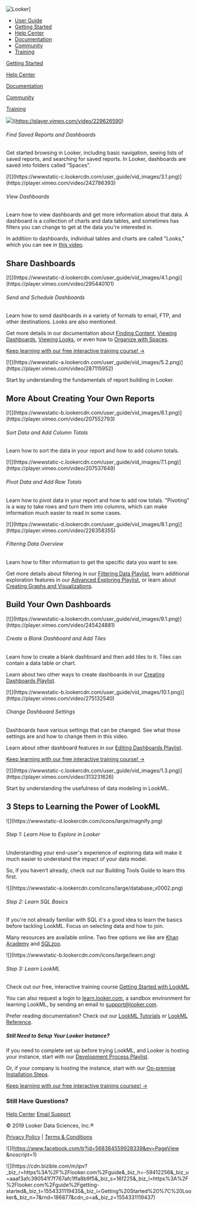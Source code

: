 

![Looker](https://wwwstatic-d.lookercdn.com/logos/looker_all_white.svg)]


*   [<span class="fa fa-home"></span> User Guide](/guide)
*   [Getting Started](/guide/getting-started)
*   [Help Center](https://help.looker.com)
*   [Documentation](https://docs.looker.com)
*   [Community](https://discourse.looker.com/)
*   [Training](https://training.looker.com/)


[Getting Started](/guide/getting-started)

[Help Center](https://help.looker.com/)

[Documentation](https://docs.looker.com/)

[Community](https://discourse.looker.com/)

[Training](https://training.looker.com/)

![](https://wwwstatic-b.lookercdn.com/user_guide/vid_images/2.1.png)](https://player.vimeo.com/video/229626590) </div>

<div class="right">

###### Find Saved Reports and Dashboards

Get started browsing in Looker, including basic navigation, seeing lists of saved reports, and searching for saved reports. In Looker, dashboards are saved into folders called “Spaces”.

</div>

</div>

<div class="wrap">

<div class="left">[![](https://wwwstatic-c.lookercdn.com/user_guide/vid_images/3.1.png)](https://player.vimeo.com/video/242786393) </div>

<div class="right">

###### View Dashboards

Learn how to view dashboards and get more information about that data. A dashboard is a collection of charts and data tables, and sometimes has filters you can change to get at the data you're interested in.

</div>

</div>

</div>

In addition to dashboards, individual tables and charts are called "Looks," which you can see in [this video](https://vimeo.com/222274266).

<div class="module-videos-section ug">

## Share Dashboards

<div class="wrap">

<div class="left">[![](https://wwwstatic-d.lookercdn.com/user_guide/vid_images/4.1.png)](https://player.vimeo.com/video/295440101) </div>

<div class="right">

###### Send and Schedule Dashboards

Learn how to send dashboards in a variety of formats to email, FTP, and other destinations. Looks are also mentioned.

</div>

</div>

</div>

Get more details in our documentation about [Finding Content](https://docs.looker.com/sharing-and-publishing/finding-content), [Viewing Dashboards](https://docs.looker.com/dashboards/viewing-user-dashboards), [Viewing Looks](https://docs.looker.com/sharing-and-publishing/viewing-looks), or even how to [Organize with Spaces](https://docs.looker.com/sharing-and-publishing/organizing-spaces).

[<span class="purple-t">Keep learning with our free interactive training course! →</span>](https://training.looker.com/looker-for-data-consumers)

</div>

</section>

<section class="section padding-top--15 padding-bottom--90" id="two">

<div class="container-900">

<div class="module-videos-section ug">

<div class="wrap">

<div class="left first">[![](https://wwwstatic-a.lookercdn.com/user_guide/vid_images/5.2.png)](https://player.vimeo.com/video/287115952) </div>

<div class="right first">

Start by understanding the fundamentals of report building in Looker.

</div>

</div>

## More About Creating Your Own Reports

<div class="wrap">

<div class="left">[![](https://wwwstatic-b.lookercdn.com/user_guide/vid_images/6.1.png)](https://player.vimeo.com/video/207552793) </div>

<div class="right">

###### Sort Data and Add Column Totals

Learn how to sort the data in your report and how to add column totals.

</div>

</div>

<div class="wrap">

<div class="left">[![](https://wwwstatic-c.lookercdn.com/user_guide/vid_images/7.1.png)](https://player.vimeo.com/video/207537649) </div>

<div class="right">

###### Pivot Data and Add Row Totals

Learn how to pivot data in your report and how to add row totals. "Pivoting" is a way to take rows and turn them into columns, which can make information much easier to read in some cases.

</div>

</div>

<div class="wrap">

<div class="left">[![](https://wwwstatic-d.lookercdn.com/user_guide/vid_images/8.1.png)](https://player.vimeo.com/video/226358355) </div>

<div class="right">

###### Filtering Data Overview

Learn how to filter information to get the specific data you want to see.

</div>

</div>

</div>

Get more details about filtering in our [Filtering Data Playlist](https://vimeo.com/album/4978432), learn additional exploration features in our [Advanced Exploring Playlist](https://vimeo.com/album/5081890), or learn about [Creating Graphs and Visualizations](https://docs.looker.com/exploring-data/visualizing-query-results).

<div class="module-videos-section ug">

## Build Your Own Dashboards

<div class="wrap">

<div class="left">[![](https://wwwstatic-a.lookercdn.com/user_guide/vid_images/9.1.png)](https://player.vimeo.com/video/245424881) </div>

<div class="right">

###### Create a Blank Dashboard and Add Tiles

Learn how to create a blank dashboard and then add tiles to it. Tiles can contain a data table or chart.

</div>

</div>

</div>

Learn about two other ways to create dashboards in our [Creating Dashboards Playlist](https://vimeo.com/album/4978425).

<div class="module-videos-section ug">

<div class="wrap">

<div class="left">[![](https://wwwstatic-b.lookercdn.com/user_guide/vid_images/10.1.png)](https://player.vimeo.com/video/275132540) </div>

<div class="right">

###### Change Dashboard Settings

Dashboards have various settings that can be changed. See what those settings are and how to change them in this video.

</div>

</div>

</div>

Learn about other dashboard features in our [Editing Dashboards Playlist](https://vimeo.com/album/5312054).

[<span class="purple-t">Keep learning with our free interactive training course! →</span>](https://training.looker.com/looker-for-data-explorers)

</div>

</section>

<section class="section padding-top--15 padding-bottom--90" id="three">

<div class="container-900">

<div class="module-videos-section ug">

<div class="wrap">

<div class="left first">[![](https://wwwstatic-c.lookercdn.com/user_guide/vid_images/1.3.png)](https://player.vimeo.com/video/313231626) </div>

<div class="right first">

Start by understanding the usefulness of data modeling in LookML.

</div>

</div>

## 3 Steps to Learning the Power of LookML

<div class="module-two-sec-small-image">

<div class="left">![](https://wwwstatic-d.lookercdn.com/icons/large/magnify.png)</div>

<div class="right">

###### Step 1: Learn How to Explore in Looker

Understanding your end-user's experience of exploring data will make it much easier to understand the impact of your data model.

So, if you haven’t already, check out our Building Tools Guide to learn this <a class="tab-link">first</a>.

</div>

</div>

<div class="module-two-sec-small-image">

<div class="left">![](https://wwwstatic-a.lookercdn.com/icons/large/database_v0002.png)</div>

<div class="right">

###### Step 2: Learn SQL Basics

If you're not already familiar with SQL it's a good idea to learn the basics before tackling LookML. Focus on selecting data and how to join.

Many resources are available online. Two free options we like are [Khan Academy](https://www.khanacademy.org/computing/computer-programming/sql) and [SQLzoo](http://sqlzoo.net/wiki/Main_Page).

</div>

</div>

<div class="module-two-sec-small-image">

<div class="left">![](https://wwwstatic-b.lookercdn.com/icons/large/learn.png)</div>

<div class="right">

###### Step 3: Learn LookML

Check out our free, interactive training course [Getting Started with LookML](https://training.looker.com/looker-development-foundations).

You can also request a login to [learn.looker.com](https://learn.looker.com/), a sandbox environment for learning LookML, by sending an email to [support@looker.com](mailto:support@looker.com).

</div>

</div>

Prefer reading documentation? Check out our [LookML Tutorials](https://docs.looker.com/data-modeling/learning-lookml/what-is-lookml) or [LookML Reference](https://docs.looker.com/reference/lookml-quick-reference).

##### Still Need to Setup Your Looker Instance?

If you need to complete set up before trying LookML, and Looker is hosting your instance, start with our [Development Process Playlist](https://vimeo.com/album/4978440).

Or, if your company is hosting the instance, start with our [On-premise Installation Steps](https://docs.looker.com/setup-and-management/on-prem-install).

[<span class="purple-t">Keep learning with our free interactive training courses! →</span>](https://training.looker.com/)

</div>

</div>

</section>

</div>

<script>$(".stick").stick_in_parent({ offset_top: 120, }); $(document).ready(function() { if (sessionStorage.gs_tab) { $('.section').hide(); $('#' + sessionStorage.gs_tab).show(); $('.tab').removeClass('active'); $('.' + sessionStorage.gs_tab).addClass('active'); } $('.tab').click(function(e){ $('html, body').animate({ scrollTop: $(".sticky-wrap").offset().top - 100 }, 100); id = $(this).attr('data-name'); $('.tab').removeClass('active'); $(this).addClass('active'); $('.section').hide(); $("#"+id).fadeToggle(300); var gs_ss = $(this).attr('data-name') sessionStorage.gs_tab = gs_ss e.preventDefault(); }); }); // script for swiftype faceted search $('#ug-search-form').on('submit', function(e) { e.preventDefault(); var search = $('#ug-searchbox').val(); location.href = '/guide/search#stq=' + search + '&stp=1'; });</script> <script>$(".tab-link").click(function(){ $(".two").trigger("click"); });</script></div>

<footer class="user-guide-footer" data-swiftype-index="false">

<div class="center-align padding-top--60 padding-bottom--20">

<div class="container">

### Still Have Questions?

[Help Center](https://help.looker.com) [Email Support](mailto:support@looker.com)

© <script>document.write(new Date().getFullYear())</script>2019 Looker Data Sciences, Inc.®

[Privacy Policy](/privacy) | [Terms & Conditions](/terms)

</div>

</div>

</footer>

<script>$(document).ready(function(){ $('#nav-icon3').click(function(e){ $(this).toggleClass('open'); $('.mobile-nav').slideToggle(300); e.preventDefault(); }); $(window).bind('resize orientationchange', function() { ww = document.body.clientWidth; adjustMenu(); }); var adjustMenu = function() { if (ww > 960) { $('#nav-icon3').removeClass('open'); $('.mobile-nav').hide(); } }; });</script> <script>$(document).ready(function() { /* show/hide function */ $('.toggle-button').click(function(e){ id = $(this).attr('data-name'); if ($(this).find('span').hasClass('fa-chevron-down')){ $(this).find('span').removeClass('fa-chevron-down'); $(this).find('span').addClass('fa-chevron-up'); }else{ $(this).find('span').removeClass('fa-chevron-up'); $(this).find('span').addClass('fa-chevron-down'); } $("#"+id).slideToggle('200'); e.preventDefault(); }); // button toggle function $('.button-toggle').click(function() { $('.button-toggle-div').slideToggle(); $('.button-toggle-text').toggle(); $('.button-toggle-text2').toggle(); }); // text toggle function $('.text-toggle').click(function() { $('.text-toggle-div').toggleClass('visible'); $('.text-toggle-text').toggle(); $('.text-toggle-text2').toggle(); }); $('.text-toggle-2').click(function() { $('.text-toggle-div-2').toggleClass('visible'); $('.text-toggle-text-2').toggle(); $('.text-toggle-text2-2').toggle(); }); $('.text-toggle-3').click(function() { $('.text-toggle-div-3').toggleClass('visible'); $('.text-toggle-text-3').toggle(); $('.text-toggle-text2-3').toggle(); }); });</script> <script>(function(w,d,s,l,i){w[l]=w[l]||[];w[l].push({'gtm.start': new Date().getTime(),event:'gtm.js'});var f=d.getElementsByTagName(s)[0], j=d.createElement(s),dl=l!='dataLayer'?'&l='+l:'';j.async=true;j.src= '//www.googletagmanager.com/gtm.js?id='+i+dl;f.parentNode.insertBefore(j,f); })(window,document,'script','dataLayer','GTM-NWWX6K');</script>

<noscript><iframe src="//www.googletagmanager.com/ns.html?id=GTM-NWWX6K" height="0" width="0" style="display:none;visibility:hidden"></iframe></noscript>

<script>var url = window.location.href; var re = new RegExp("\#stq=(.+)"); var m = url.match(re); if (m != null) { var track = "/search?stq=" + m[1]; ga('send', 'pageview', track); } else { ga('send', 'pageview'); }</script> <style>#cookie-modal { display: none; position: fixed; z-index: 999; bottom: 0; width: 100%; padding: 30px 0; background-color: #000000; color: #f6f6f6; text-align: center; } #cookie-modal p { width: calc(100% - 150px); float: left; text-align: left; } .close-cookie-modal { float: right; margin-left: 30px; min-width:100px; } @media all and (max-width:600px){ #cookie-modal { padding: 20px 0; } #cookie-modal p { width: 100%; float: none; } .close-cookie-modal { float: none; margin: 15px 0 0; } }</style>

<div id="cookie-modal">

<div class="container-1000">

This site uses cookies. By continuing to browse the site, you are agreeing to our use of cookies. You can choose your cookie settings at any time. Find out more [here](/privacy).

<a class="btn purple close-cookie-modal">Accept</a></div>

</div>

<script>$(document).ready(function() { var modal = $('#cookie-modal'); var close = $('.close-cookie-modal'); $(function() { // Show the banner if the user hasn't already accepted it if (localStorage.getItem('lookerAccept') != 'yes') { modal.show(); } // Hide the banner and add the cookie if user clicks "Accept" $('.close-cookie-modal').click(function() { localStorage.setItem('lookerAccept', 'yes'); modal.fadeOut(300); }); }); });</script>

<div style="display: none; visibility: hidden;"><script type="text/javascript">(function(a,e,f,g,b,c,d){a[b]||(a.GlobalSnowplowNamespace=a.GlobalSnowplowNamespace||[],a.GlobalSnowplowNamespace.push(b),a[b]=function(){(a[b].q=a[b].q||[]).push(arguments)},a[b].q=a[b].q||[],c=e.createElement(f),d=e.getElementsByTagName(f)[0],c.async=1,c.src=g,d.parentNode.insertBefore(c,d))})(window,document,"script","//d1my4d9m8c80xb.cloudfront.net/tOtR1rbWhE0NtYcTZkMi42LjA.js","snowplow");window.snowplow("newTracker","co","d8qxkveiwis1x.cloudfront.net",{appId:"looker-web",platform:"web",contexts:{webPage:!0}}); window.snowplow("enableActivityTracking",30,30);window.snowplow("enableLinkClickTracking");window.snowplow("trackPageView");</script></div>

<script type="text/javascript" id="">(function(){function b(){!1===c&&(c=!0,Munchkin.init("131-VDZ-197"))}var c=!1,a=document.createElement("script");a.type="text/javascript";a.async=!0;a.src="//munchkin.marketo.net/munchkin.js";a.onreadystatechange=function(){"complete"!=this.readyState&&"loaded"!=this.readyState||b()};a.onload=b;document.getElementsByTagName("head")[0].appendChild(a)})();</script><script type="text/javascript" id="">startsWith=function(a,b){return 0===a.indexOf(b)};endsWith=function(a,b){return-1!==a.indexOf(b,a.length-b.length)}; jQuery.saCookie=function(a){a=jQuery.extend({name:"",value:"",expiry:"",path:"",domain:""},a);if(""==a.name)return"error, no name specified";if(""==a.value)return 0<document.cookie.length&&(c_start=document.cookie.indexOf(a.name+"\x3d"),-1!=c_start)?(c_start=c_start+a.name.length+1,c_end=document.cookie.indexOf(";",c_start),-1==c_end&&(c_end=document.cookie.length),unescape(document.cookie.substring(c_start,c_end))):"";var b=new Date;b.setTime(b.getTime()+parseInt(a.expiry));document.cookie=a.name+ "\x3d"+escape(a.value)+(""==a.expiry?"":";expires\x3d"+b.toUTCString())+";path\x3d"+(""==a.path?"/":a.path)+(""==a.domain?"":";domain\x3d"+a.domain);return a.value};saQuery=function(a){return(a=RegExp("[?\x26]"+a+"\x3d([^\x26]*)").exec(window.location.search))&&decodeURIComponent(a[1].replace(/\+/g," "))}; function getCookie(a){a+="\x3d";for(var b=document.cookie.split(";"),d=0;d<b.length;d++){for(var c=b[d];" "==c.charAt(0);)c=c.substring(1);if(0==c.indexOf(a))return c.substring(a.length,c.length)}return""}ga(function(){var a=ga.getAll(),b=a[0].get("clientId"),d=a[0].get("trackingId"),c=getCookie("_gac_"+d).split(".")[2];MktoForms2.whenReady(function(a){a.addHiddenFields({GACLIENTID__c:b,GATRACKID__c:d,GCLID__c:c})})}); var two_year=63072E6,domain=".looker.com",referrer=document.referrer,refQuery=0<=referrer.indexOf("?")?referrer.substring(referrer.indexOf("?")):"?",refParams,match,pl=/\+/g,search=/([^&=]+)=?([^&]*)/g,decode=function(a){return decodeURIComponent(a.replace(pl," "))},query=refQuery.substring(1);for(refParams={};match=search.exec(query);)refParams[decode(match[1])]=decode(match[2]); var acq_cmpid,rmktg_cmpid,last_acq_cmpid,last_utm_ad_group,last_utm_source,last_utm_medium,last_utm_keyword,last_utm_content,orig_utm_ad_group,orig_utm_source,orig_utm_medium,orig_utm_keyword,orig_utm_content; 0<jQuery.saCookie({name:"acq_cmpid"}).length?(acq_cmpid=jQuery.saCookie({name:"acq_cmpid"}),jQuery.saCookie({name:"acq_cmpid",value:acq_cmpid,expiry:two_year,domain:domain})):refParams.hasOwnProperty("utm_campaign")&&(acq_cmpid=refParams.utm_campaign,jQuery.saCookie({name:"acq_cmpid",value:acq_cmpid,expiry:two_year,domain:domain})); 0<jQuery.saCookie({name:"rmktg_cmpid"}).length?(rmktg_cmpid=jQuery.saCookie({name:"rmktg_cmpid"}),jQuery.saCookie({name:"rmktg_cmpid",value:rmktg_cmpid,expiry:two_year,domain:domain})):refParams.hasOwnProperty("r_campaign")?(rmktg_cmpid=refParams.r_campaign,jQuery.saCookie({name:"rmktg_cmpid",value:rmktg_cmpid,expiry:two_year,domain:domain})):(rmktg_cmpid=saQuery("r_campaign"))&&jQuery.saCookie({name:"rmktg_cmpid",value:rmktg_cmpid,expiry:two_year,domain:domain}); 0<jQuery.saCookie({name:"orig_utm_ad_group"}).length&&(orig_utm_ad_group=jQuery.saCookie({name:"orig_utm_ad_group"}),jQuery.saCookie({name:"orig_utm_ad_group",value:orig_utm_ad_group,expiry:two_year,domain:domain})); refParams.hasOwnProperty("utm_ad_group")&&(last_utm_ad_group=refParams.utm_ad_group,jQuery.saCookie({name:"last_utm_ad_group",value:last_utm_ad_group,domain:domain}),0===jQuery.saCookie({name:"orig_utm_ad_group"}).length&&(orig_utm_ad_group=refParams.utm_ad_group,jQuery.saCookie({name:"orig_utm_ad_group",value:orig_utm_ad_group,expiry:two_year,domain:domain}))); if(utm_ad_group=saQuery("utm_ad_group"))0===jQuery.saCookie({name:"orig_utm_ad_group"}).length&&(orig_utm_ad_group=utm_ad_group,jQuery.saCookie({name:"orig_utm_ad_group",value:orig_utm_ad_group,expiry:two_year,domain:domain})),last_utm_ad_group=utm_ad_group,jQuery.saCookie({name:"last_utm_ad_group",value:last_utm_ad_group,domain:domain}); 0<jQuery.saCookie({name:"orig_utm_source"}).length&&(orig_utm_source=jQuery.saCookie({name:"orig_utm_source"}),jQuery.saCookie({name:"orig_utm_source",value:orig_utm_source,expiry:two_year,domain:domain})); refParams.hasOwnProperty("utm_source")&&(last_utm_source=refParams.utm_source,jQuery.saCookie({name:"last_utm_source",value:last_utm_source,domain:domain}),0===jQuery.saCookie({name:"orig_utm_source"}).length&&(orig_utm_source=refParams.utm_source,jQuery.saCookie({name:"orig_utm_source",value:orig_utm_source,expiry:two_year,domain:domain}))); if(utm_source=saQuery("utm_source"))0===jQuery.saCookie({name:"orig_utm_source"}).length&&(orig_utm_source=utm_source,jQuery.saCookie({name:"orig_utm_source",value:orig_utm_source,expiry:two_year,domain:domain})),last_utm_source=utm_source,jQuery.saCookie({name:"last_utm_source",value:last_utm_source,domain:domain}); 0<jQuery.saCookie({name:"orig_utm_medium"}).length&&(orig_utm_medium=jQuery.saCookie({name:"orig_utm_medium"}),jQuery.saCookie({name:"orig_utm_medium",value:orig_utm_medium,expiry:two_year,domain:domain})); refParams.hasOwnProperty("utm_medium")&&(last_utm_medium=refParams.utm_medium,jQuery.saCookie({name:"last_utm_medium",value:last_utm_medium,domain:domain}),0===jQuery.saCookie({name:"orig_utm_medium"}).length&&(orig_utm_medium=refParams.utm_medium,jQuery.saCookie({name:"orig_utm_medium",value:orig_utm_medium,expiry:two_year,domain:domain}))); if(utm_medium=saQuery("utm_medium"))0===jQuery.saCookie({name:"orig_utm_medium"}).length&&(orig_utm_medium=utm_medium,jQuery.saCookie({name:"orig_utm_medium",value:orig_utm_medium,expiry:two_year,domain:domain})),last_utm_medium=utm_medium,jQuery.saCookie({name:"last_utm_medium",value:last_utm_medium,domain:domain}); 0<jQuery.saCookie({name:"orig_utm_keyword"}).length&&(orig_utm_keyword=jQuery.saCookie({name:"orig_utm_keyword"}),jQuery.saCookie({name:"orig_utm_keyword",value:orig_utm_keyword,expiry:two_year,domain:domain})); refParams.hasOwnProperty("utm_keyword")&&(last_utm_keyword=refParams.utm_keyword,jQuery.saCookie({name:"last_utm_keyword",value:last_utm_keyword,domain:domain}),0===jQuery.saCookie({name:"orig_utm_keyword"}).length&&(orig_utm_keyword=refParams.utm_keyword,jQuery.saCookie({name:"orig_utm_keyword",value:orig_utm_keyword,expiry:two_year,domain:domain}))); if(utm_keyword=saQuery("utm_keyword"))0===jQuery.saCookie({name:"orig_utm_keyword"}).length&&(orig_utm_keyword=utm_keyword,jQuery.saCookie({name:"orig_utm_keyword",value:orig_utm_keyword,expiry:two_year,domain:domain})),last_utm_keyword=utm_keyword,jQuery.saCookie({name:"last_utm_keyword",value:last_utm_keyword}); 0<jQuery.saCookie({name:"orig_utm_content"}).length&&(orig_utm_content=jQuery.saCookie({name:"orig_utm_content"}),jQuery.saCookie({name:"orig_utm_content",value:orig_utm_content,expiry:two_year,domain:domain})); refParams.hasOwnProperty("utm_content")&&(last_utm_content=refParams.utm_content,jQuery.saCookie({name:"last_utm_content",value:last_utm_content,domain:domain}),0===jQuery.saCookie({name:"orig_utm_content"}).length&&(orig_utm_content=refParams.utm_content,jQuery.saCookie({name:"orig_utm_content",value:orig_utm_content,expiry:two_year,domain:domain}))); if(utm_content=saQuery("utm_content"))0===jQuery.saCookie({name:"orig_utm_content"}).length&&(orig_utm_content=utm_content,jQuery.saCookie({name:"orig_utm_content",value:orig_utm_content,expiry:two_year,domain:domain})),last_utm_content=utm_content,jQuery.saCookie({name:"last_utm_content",value:last_utm_content,domain:domain}); 0<jQuery.saCookie({name:"orig_utm_ppccampaign"}).length&&(orig_utm_ppccampaign=jQuery.saCookie({name:"orig_utm_ppccampaign"}),jQuery.saCookie({name:"orig_utm_ppccampaign",value:orig_utm_ppccampaign,expiry:two_year,domain:domain})); refParams.hasOwnProperty("utm_ppccampaign")&&(last_utm_ppccampaign=refParams.utm_ppccampaign,jQuery.saCookie({name:"last_utm_ppccampaign",value:last_utm_ppccampaign,domain:domain}),0===jQuery.saCookie({name:"orig_utm_ppccampaign"}).length&&(orig_utm_ppccampaign=refParams.utm_ppccampaign,jQuery.saCookie({name:"orig_utm_ppccampaign",value:orig_utm_ppccampaign,expiry:two_year,domain:domain}))); if(utm_ppccampaign=saQuery("utm_ppccampaign"))0===jQuery.saCookie({name:"orig_utm_ppccampaign"}).length&&(orig_utm_ppccampaign=utm_ppccampaign,jQuery.saCookie({name:"orig_utm_ppccampaign",value:orig_utm_ppccampaign,expiry:two_year,domain:domain})),last_utm_ppccampaign=utm_ppccampaign,jQuery.saCookie({name:"last_utm_ppccampaign",value:last_utm_ppccampaign,domain:domain});(last_acq_cmpid=saQuery("utm_campaign"))&&jQuery.saCookie({name:"last_acq_cmpid",value:last_acq_cmpid,domain:domain}); var search_sources=[["images.google","q","701E00000006OAa"],["google","q","701E00000006OAa"],["yahoo","q","701E00000006OAf"],["bing","q","701E00000006OAk"],["baidu","q","701E0000000opuH"]],social_sources=[["datatau.com","701E00000006Yv0"],["facebook.com","701E00000006OAz"],["findthebest.com","701E00000006ZUG"],["getapp.com","701E00000006ay5"],["linkedin.com","701E00000006OAp"],["quora.com","701E00000006Rcn"],["reddit.com","701E0000000oknO"],["slideshare.net","701E00000006ZTh"],["softwareadvice.com", "701E00000006aMR"],["technologyadvice.com","701E00000006bZh"],["trustradius.com","701E00000006Zqc"],["twitter.com","701E00000006OAu"],["youtube.com","701E0000000efIr"]],partner_sources=[["amplitude.com","701E0000000egS4"],["atscale.com","701E0000000egT7"],["attunity.com","701E0000000egBS"],["aws-partner-directory.com","701E00000006Rcs"],["aws.amazon.com","701E00000006Rcs"],["aws.amazon.com/rds/partners","701E00000006Rcx"],["aws.amazon.com/redshift/partners","701E00000006Rcs"],["cloud.google.com", "701E0000001EBrN"],["cloud.google.com/bigquery/public-data/hacker-news","701E0000001EBrN"],["cloud.google.com/bigquery/public-data/usa-disease","701E0000001EBrN"],["cloud.google.com/bigquery/public-data/usa-names","701E0000001EBrN"],["cloudera.com","701E0000000egBc"],["datavirtuality.com","701E0000000egBh"],["denodo.com","70144000000yMRb"],["etleap.com","70144000000yMRW"],["fivetran.com","701E0000000egSJ"],["flydata.com","701E0000000egTR"],["getlytics.com","701E0000000egSO"],["github.com/snowplow", "701E00000006UBJ"],["github.com","70144000000yNz5"],["gopivotal.com/about-pivotal/partners","701E00000006Rcn"],["heapanalytics.com","701E0000000egS9"],["heroku.com","701E0000000egSE"],["ibm.com","701E00000006jSO"],["informatica.com","701E0000000egSx"],["keboola.com","701E0000000egST"],["kustomer.com","70144000000ycI1"],["marketplace.ibmcloud.com","701E00000006jSO"],["matillion.com","701E0000000egRp"],["memsql.com","701E0000000egRu"],["mparticle.com","701E0000000egSY"],["panoply.io","701E0000000egT2"], ["parsely.com","701E0000000egRz"],["qubit.com","701E0000000egTW"],["qubole.com","701E0000000egSd"],["rjmetrics.com","701E0000000egBm"],["segment.com","701E0000000egBr"],["slack.com","701E0000000egRf"],["snaplogic.com","70144000000yMRR"],["snowflake.net","701E0000000egBX"],["snowplowanalytics.com","701E00000006UBJ"],["stitchdata.com","70144000000yMRC"],["talend.com","70144000000yMRH"],["telligent-data.com","701E0000000egTb"],["treasuredata.com","701E0000000egSi"],["trifacta.com","701E0000000egSn"], ["vertica.com/partners/business-intelligence","701E00000006Rd7"],["xplenty.com","701E0000000egSs"],["maestroqa.com","70144000000yTTK"],["permutive.com","70144000000yTTP"],["improvado.io","70144000000yTTU"],["tenjin.io","70144000000yTTZ"],["databricks.com","70144000000yTTe"],["dropbox.com","70144000000yTTj"]],investor_sources=[["firstround.com","701E0000000okni"],["kpcb.com","701E0000000okni"],["meritechcapital.com","701E0000000okni"],["redpoint.com","701E0000000okni"],["sapphireventures.com","701E0000000okni"], ["tomtunguz.com","701E0000000okni"],["twitter.com/pivotnorth","701E0000000okni"]],pr_sources=[["adtmag.com","701E0000001E2Fw"],["appdevelopermagazine.com","701E0000001E2Fw"],["arstechnica.com","701E0000001E2Fw"],["ap.org","701E0000001E2Fw"],["baselinemag.com","701E0000001E2Fw"],["betanews.com","701E0000001E2Fw"],["bloomberg.com","701E0000001E2Fw"],["businesscloudnews.com","701E0000001E2Fw"],["businessinsider.com","701E0000001E2Fw"],["solutions-review.com","701E0000001E2Fw"],["buzzfeed.com","701E0000001E2Fw"], ["cio.com","701E0000000olQa"],["cioreview.com","701E0000001E2Fw"],["cloudtimes.org","701E0000001E2Fw"],["cloudpro.co.uk","701E0000001E2Fw"],["cloudwedge.com","701E0000001E2Fw"],["cmswire.com","701E0000001E2GB"],["cnbc.com","701E0000001E2Fw"],["cnet.com","701E0000001E2Fw"],["money.cnn.com","701E0000001E2Fw"],["cbronline.net","701E0000001E2Fw"],["wwpi.com","701E0000001E2Fw"],["computerweekly.com","701E0000001E2GQ"],["computerworld.com","701E0000000oks9"],["contactcenteranalyticsreview.com","701E0000001E2Fw"], ["crm.com","701E0000000olPc"],["crn.com","701E0000001E2Hi"],["cruxialcio.com","701E0000001E2Fw"],["datacenterknowledge.com","701E0000001E2Fw"],["datasciencecentral.com","701E0000001E2Fw"],["dataconomy.com","701E0000001E2Fw"],["datanami.com","701E0000000olQf"],["Dataversity.net","701E0000001E2Fw"],["destinationcrm.com","701E0000001E2Fw"],["diginomica.com","701E0000001E2Fw"],["engadget.com","701E0000001E2Fw"],["theinnovationenterprise.com","701E0000001E2GL"],["enterprisetech.com","701E0000001E2Fw"], ["appstechnews.com","701E0000001E2Fw"],["eweek.com","701E0000000oksJ"],["fastcompany.com","701E0000001E2Fw"],["fiercebigdata.com","701E0000001E2Fw"],["fiercemarkets.com","701E0000001E2Fw"],["ft.com","701E0000001E2Fw"],["forbes.com","701E0000000okpj"],["fortune.com","701E0000000oksx"],["gcn.com","701E0000001E2Fw"],["geekwire.com","701E0000001E2Fw"],["idg.com","701E0000001E2Gf"],["idgconnect.com","701E0000001E2Fw"],["inc.com","701E0000000op8Q"],["informationweek.com","701E0000000olPr"],["infoworld.com", "701E0000001E2Fw"],["insidebigdata.com","701E0000001E2Fw"],["investors.com","701E0000001E2Fw"],["itbusinessedge.com","701E0000001E2Fw"],["it-online.co.za","701E0000001E2Fw"],["itwire.com","701E0000001E2Fw"],["kmworld.com","701E0000001E2Fw"],["lightreading.com","701E0000001E2Fw"],["networkworld.com","701E0000000olPc"],["nytimes.com","701E0000001E2Gp"],["1m1m.sramanamitra.com","701E0000001E2Fw"],["pcmag.com","701E0000000oq5y"],["pcworld.com","701E0000000oksE"],["pionline.com","701E0000001E2Fw"],["predictiveanalyticsworld.com", "701E0000001E2Fw"],["programmableweb.com","701E0000001E2Fw"],["qz.com","701E0000001E2Fw"],["recode.net","701E0000001E2Fw"],["redmondmag.com","701E0000001E2Fw"],["reuters.com","701E0000001E2GV"],["sfgate.com","701E0000001E2Fw"],["mercurynews.com","701E0000001E2Fw"],["santacruztechbeat.com","701E0000001E2GG"],["santacruzsentinel.com","701E0000000oksO"],["sdtimes.com","701E0000001E2Fw"],["siliconangle.com","701E0000000oks4"],["bizjournals.com","701E0000001E2Fw"],["talkincloud.com","701E0000001E2Fw"], ["techinsider.io","701E0000001E2Fw"],["techcrunch.com","701E0000000okpZ"],["techrepublic.com","701E0000001E2Fw"],["techtarget.com","701E0000000oksT"],["techworld.com","701E0000001E2Fw"],["theinformation.com","701E0000001E2Fw"],["thenewstack.io","701E0000001E2Fw"],["thenextweb.com","701E0000001E2Fw"],["usatoday.com","701E0000001E2Fw"],["vator.tv","701E0000001E2Fw"],["venturebeat.com","701E0000000okp5"],["wallstreetjournal.com","701E0000000oksd"],["webpronews.com","701E0000001E2Fw"],["wired.com","701E0000001E2Fw"], ["xconomy.com","701E0000001E2Fw"],["zdnet.net","701E0000001E2Fw"]],referrer_host=document.referrer.split("/")[2];referrer_host||(0===jQuery.saCookie({name:"acq_cmpid"}).length&&(acq_cmpid="701E00000006OB9",jQuery.saCookie({name:"acq_cmpid",value:acq_cmpid,domain:domain})),0===jQuery.saCookie({name:"last_acq_cmpid"}).length&&(last_acq_cmpid="701E00000006OB9",jQuery.saCookie({name:"last_acq_cmpid",value:last_acq_cmpid,expiry:two_year,domain:domain}))); if(!jQuery.saCookie({name:"acq_cmpid"})||!jQuery.saCookie({name:"last_acq_cmpid"}))for(var s in search_sources)0<=referrer_host.indexOf(search_sources[s][0])&&(query=(match=RegExp("[?\x26]"+search_sources[s][1]+"\x3d([^\x26]*)").exec(document.referrer))&&decodeURIComponent(match[1].replace(/\+/g," ")),null!=query&&(0===jQuery.saCookie({name:"acq_cmpid"}).length&&(acq_cmpid=search_sources[s][2],jQuery.saCookie({name:"acq_cmpid",value:acq_cmpid,expiry:two_year,domain:domain})),0===jQuery.saCookie({name:"last_acq_cmpid"}).length&& (last_acq_cmpid=search_sources[s][2],jQuery.saCookie({name:"last_acq_cmpid",value:last_acq_cmpid,domain:domain})))); jQuery.saCookie({name:"acq_cmpid"})&&jQuery.saCookie({name:"last_acq_cmpid"})||!startsWith(referrer_host,"www.google.")||(0===jQuery.saCookie({name:"acq_cmpid"}).length&&(acq_cmpid=search_sources[1][2],jQuery.saCookie({name:"acq_cmpid",value:acq_cmpid,expiry:two_year,domain:domain})),0===jQuery.saCookie({name:"last_acq_cmpid"}).length&&(last_acq_cmpid=search_sources[1][2],jQuery.saCookie({name:"last_acq_cmpid",value:last_acq_cmpid,domain:domain}))); jQuery.saCookie({name:"acq_cmpid"})&&jQuery.saCookie({name:"last_acq_cmpid"})||!startsWith(referrer_host,"www.bing.")||(0===jQuery.saCookie({name:"acq_cmpid"}).length&&(acq_cmpid=search_sources[1][2],jQuery.saCookie({name:"acq_cmpid",value:acq_cmpid,expiry:two_year,domain:domain})),0===jQuery.saCookie({name:"last_acq_cmpid"}).length&&(last_acq_cmpid=search_sources[1][2],jQuery.saCookie({name:"last_acq_cmpid",value:last_acq_cmpid,domain:domain}))); jQuery.saCookie({name:"acq_cmpid"})&&jQuery.saCookie({name:"last_acq_cmpid"})||!startsWith(referrer_host,"www.yahoo.")||(0===jQuery.saCookie({name:"acq_cmpid"}).length&&(acq_cmpid=search_sources[1][2],jQuery.saCookie({name:"acq_cmpid",value:acq_cmpid,expiry:two_year,domain:domain})),0===jQuery.saCookie({name:"last_acq_cmpid"}).length&&(last_acq_cmpid=search_sources[1][2],jQuery.saCookie({name:"last_acq_cmpid",value:last_acq_cmpid,domain:domain}))); if(!jQuery.saCookie({name:"acq_cmpid"})||!jQuery.saCookie({name:"last_acq_cmpid"}))for(s in social_sources)endsWith(referrer_host,social_sources[s][0])&&(0===jQuery.saCookie({name:"acq_cmpid"}).length&&(acq_cmpid=social_sources[s][1],jQuery.saCookie({name:"acq_cmpid",value:acq_cmpid,expiry:two_year,domain:domain})),0===jQuery.saCookie({name:"last_acq_cmpid"}).length&&(last_acq_cmpid=social_sources[s][1],jQuery.saCookie({name:"last_acq_cmpid",value:last_acq_cmpid,domain:domain}))); if(!jQuery.saCookie({name:"acq_cmpid"})||!jQuery.saCookie({name:"last_acq_cmpid"}))for(s in partner_sources)endsWith(referrer_host,partner_sources[s][0])&&(0===jQuery.saCookie({name:"acq_cmpid"}).length&&(acq_cmpid=partner_sources[s][1],jQuery.saCookie({name:"acq_cmpid",value:acq_cmpid,expiry:two_year,domain:domain})),0===jQuery.saCookie({name:"last_acq_cmpid"}).length&&(last_acq_cmpid=partner_sources[s][1],jQuery.saCookie({name:"last_acq_cmpid",value:last_acq_cmpid,domain:domain}))); if(!jQuery.saCookie({name:"acq_cmpid"})||!jQuery.saCookie({name:"last_acq_cmpid"}))for(s in investor_sources)endsWith(referrer_host,investor_sources[s][0])&&(0===jQuery.saCookie({name:"acq_cmpid"}).length&&(acq_cmpid=investor_sources[s][1],jQuery.saCookie({name:"acq_cmpid",value:acq_cmpid,expiry:two_year,domain:domain})),0===jQuery.saCookie({name:"last_acq_cmpid"}).length&&(last_acq_cmpid=investor_sources[s][1],jQuery.saCookie({name:"last_acq_cmpid",value:last_acq_cmpid,domain:domain}))); if(!jQuery.saCookie({name:"acq_cmpid"})||!jQuery.saCookie({name:"last_acq_cmpid"}))for(s in pr_sources)endsWith(referrer_host,pr_sources[s][0])&&(0===jQuery.saCookie({name:"acq_cmpid"}).length&&(acq_cmpid=pr_sources[s][1],jQuery.saCookie({name:"acq_cmpid",value:acq_cmpid,expiry:two_year,domain:domain})),0===jQuery.saCookie({name:"last_acq_cmpid"}).length&&(last_acq_cmpid=pr_sources[s][1],jQuery.saCookie({name:"last_acq_cmpid",value:last_acq_cmpid,domain:domain}))); jQuery.saCookie({name:"acq_cmpid"})||(acq_cmpid="701E00000006OB4",jQuery.saCookie({name:"acq_cmpid",value:acq_cmpid,expiry:two_year,domain:domain}));jQuery.saCookie({name:"last_acq_cmpid"})||(last_acq_cmpid="701E00000006OB4",jQuery.saCookie({name:"last_acq_cmpid",value:last_acq_cmpid,domain:domain})); 0<jQuery("form").length&&(0<jQuery("input[name\x3dAcq_CMPID]").length?jQuery("input[name\x3dAcq_CMPID]").val(jQuery.saCookie({name:"acq_cmpid"})):jQuery("\x3cinput\x3e").attr({type:"hidden",id:"Acq_CMPID",name:"Acq_CMPID",value:jQuery.saCookie({name:"acq_cmpid"})}).appendTo("form"),0<jQuery("input[name\x3dRMT_CMPID]").length?jQuery("input[name\x3dRMT_CMPID]").val(jQuery.saCookie({name:"rmktg_cmpid"})):jQuery("\x3cinput\x3e").attr({type:"hidden",id:"RMT_CMPID",name:"RMT_CMPID",value:jQuery.saCookie({name:"rmktg_cmpid"})}).appendTo("form"), 0<jQuery("input[name\x3dmostRecentAcq]").length?jQuery("input[name\x3dmostRecentAcq]").val(jQuery.saCookie({name:"last_acq_cmpid"})):jQuery("\x3cinput\x3e").attr({type:"hidden",id:"mostRecentAcq",name:"mostRecentAcq",value:jQuery.saCookie({name:"last_acq_cmpid"})}).appendTo("form"),0<jQuery("input[name\x3dOriginal_ad_group__c]").length?jQuery("input[name\x3dOriginal_ad_group__c]").val(jQuery.saCookie({name:"orig_utm_ad_group"})):jQuery("\x3cinput\x3e").attr({type:"hidden",id:"Original_ad_group__c", name:"Original_ad_group__c",value:jQuery.saCookie({name:"orig_utm_ad_group"})}).appendTo("form"),0<jQuery("input[name\x3dOriginal_Source__c]").length?jQuery("input[name\x3dOriginal_Source__c]").val(jQuery.saCookie({name:"orig_utm_source"})):jQuery("\x3cinput\x3e").attr({type:"hidden",id:"Original_Source__c",name:"Original_Source__c",value:jQuery.saCookie({name:"orig_utm_source"})}).appendTo("form"),0<jQuery("input[name\x3dOriginal_Medium__c]").length?jQuery("input[name\x3dOriginal_Medium__c]").val(jQuery.saCookie({name:"orig_utm_medium"})): jQuery("\x3cinput\x3e").attr({type:"hidden",id:"Original_Medium__c",name:"Original_Medium__c",value:jQuery.saCookie({name:"orig_utm_medium"})}).appendTo("form"),0<jQuery("input[name\x3dOriginal_Keyword__c]").length?jQuery("input[name\x3dOriginal_Keyword__c]").val(jQuery.saCookie({name:"orig_utm_keyword"})):jQuery("\x3cinput\x3e").attr({type:"hidden",id:"Original_Keyword__c",name:"Original_Keyword__c",value:jQuery.saCookie({name:"orig_utm_keyword"})}).appendTo("form"),0<jQuery("input[name\x3dOriginal_Content__c]").length? jQuery("input[name\x3dOriginal_Content__c]").val(jQuery.saCookie({name:"orig_utm_content"})):jQuery("\x3cinput\x3e").attr({type:"hidden",id:"Original_Content__c",name:"Original_Content__c",value:jQuery.saCookie({name:"orig_utm_content"})}).appendTo("form"),0<jQuery("input[name\x3dMost_Recent_ad_group__c]").length?jQuery("input[name\x3dMost_Recent_ad_group__c]").val(jQuery.saCookie({name:"last_utm_ad_group"})):jQuery("\x3cinput\x3e").attr({type:"hidden",id:"Most_Recent_ad_group__c",name:"Most_Recent_ad_group__c", value:jQuery.saCookie({name:"last_utm_ad_group"})}).appendTo("form"),0<jQuery("input[name\x3dMost_Recent_Source__c]").length?jQuery("input[name\x3dMost_Recent_Source__c]").val(jQuery.saCookie({name:"last_utm_source"})):jQuery("\x3cinput\x3e").attr({type:"hidden",id:"Most_Recent_Source__c",name:"Most_Recent_Source__c",value:jQuery.saCookie({name:"last_utm_source"})}).appendTo("form"),0<jQuery("input[name\x3dMost_Recent_Medium__c]").length?jQuery("input[name\x3dMost_Recent_Medium__c]").val(jQuery.saCookie({name:"last_utm_medium"})): jQuery("\x3cinput\x3e").attr({type:"hidden",id:"Most_Recent_Medium__c",name:"Most_Recent_Medium__c",value:jQuery.saCookie({name:"last_utm_medium"})}).appendTo("form"),0<jQuery("input[name\x3dMost_Recent_Keyword__c]").length?jQuery("input[name\x3dMost_Recent_Keyword__c]").val(jQuery.saCookie({name:"last_utm_keyword"})):jQuery("\x3cinput\x3e").attr({type:"hidden",id:"Most_Recent_Keyword__c",name:"Most_Recent_Keyword__c",value:jQuery.saCookie({name:"last_utm_keyword"})}).appendTo("form"),0<jQuery("input[name\x3dMost_Recent_Content__c]").length? jQuery("input[name\x3dMost_Recent_Content__c]").val(jQuery.saCookie({name:"last_utm_content"})):jQuery("\x3cinput\x3e").attr({type:"hidden",id:"Most_Recent_Content__c",name:"Most_Recent_Content__c",value:jQuery.saCookie({name:"last_utm_content"})}).appendTo("form"),0<jQuery("input[name\x3dPPC_Campaign__c]").length?jQuery("input[name\x3dPPC_Campaign__c]").val(jQuery.saCookie({name:"orig_utm_ppccampaign"})):jQuery("\x3cinput\x3e").attr({type:"hidden",id:"PPC_Campaign__c",name:"PPC_Campaign__c",value:jQuery.saCookie({name:"orig_utm_ppccampaign"})}).appendTo("form"), 0<jQuery("input[name\x3dMost_recent_PPC_Campaign__c]").length?jQuery("input[name\x3dMost_recent_PPC_Campaign__c]").val(jQuery.saCookie({name:"last_utm_ppccampaign"})):jQuery("\x3cinput\x3e").attr({type:"hidden",id:"Most_recent_PPC_Campaign__c",name:"Most_recent_PPC_Campaign__c",value:jQuery.saCookie({name:"last_utm_ppccampaign"})}).appendTo("form"));</script> <script type="text/javascript" id="">!function(b,e,f,g,a,c,d){b.fbq||(a=b.fbq=function(){a.callMethod?a.callMethod.apply(a,arguments):a.queue.push(arguments)},b._fbq||(b._fbq=a),a.push=a,a.loaded=!0,a.version="2.0",a.queue=[],c=e.createElement(f),c.async=!0,c.src=g,d=e.getElementsByTagName(f)[0],d.parentNode.insertBefore(c,d))}(window,document,"script","https://connect.facebook.net/en_US/fbevents.js");fbq("init","568384559928339");fbq("track","PageView");</script>

<noscript>![](https://www.facebook.com/tr?id=568384559928339&ev=PageView
&noscript=1)</noscript>

<script type="text/javascript" id="">ga(function(){var a=ga.getAll()[0].get("name");ga(a+".require","Clearbit",{mapping:{companyName:"dimension3",companyTags:"dimension5",employees:"dimension10",companyIndustryGroup:"dimension9",companyIndustry:"dimension8",companyType:"dimension11",companyEmployeesRange:"dimension4",companyTech:"dimension6"}})});</script> <script type="text/javascript" id="gtm-scroll-tracking">(function(c){function d(a){if(!(this instanceof d))return new d(a);a=a||{};var b=a.context||"body";"string"===typeof b&&(b=h.querySelector(b));if(!b)throw Error("Unable to find context "+b);this._context=b;this.minHeight=a.minHeight||0;this._marks={};this._tracked={};this._config={percentages:{each:{},every:{}},pixels:{each:{},every:{}},elements:{each:{},every:{}}};a=n(this._checkDepth.bind(this),500);b=this._update.bind(this);var g=n(b,500);c.addEventListener("scroll",a,!0);c.addEventListener("resize", g);this._artifacts={timer:q(b),resize:g,scroll:a}}function r(a){return a.handlers.map(function(b){return b.bind(this,{data:{depth:a.depth,label:a.label}})})}function p(a){var b=Math.floor(a.numerator/a.n),g;for(g=1;g<=b;g++)a.callback(g*a.n)}function q(a){var b=m();return setInterval(function(){m()!==b&&(a(),b=m())},500)}function m(){var a=h.body,b=h.documentElement;return Math.max(a.scrollHeight,a.offsetHeight,b.clientHeight,b.scrollHeight,b.offsetHeight)}function t(a){a=a.getBoundingClientRect().top; var b=void 0!==c.pageYOffset?c.pageYOffset:(h.documentElement||h.body.parentNode||h.body).scrollTop;return a+b}function u(){}function n(a,b){var g,e,d,l=null,c=0,f=function(){c=new Date;l=null;d=a.apply(g,e)};return function(){var k=new Date;c||(c=k);var h=b-(k-c);g=this;e=arguments;0>=h?(clearTimeout(l),l=null,c=k,d=a.apply(g,e)):l||(l=setTimeout(f,h));return d}}function v(){var a={},b;for(b in d)a[b]=u;c.ScrollTracker=a}if(c.navigator.userAgent.match(/MSIE [678]/gi))return v();var h=c.document; d.prototype.destroy=function(){clearInterval(this._artifacts._timer);c.removeEventListener("resize",this._artifacts.resize);c.removeEventListener("scroll",this._artifacts.scroll,!0)};d.prototype.on=function(a,b){var g=this._config;["percentages","pixels","elements"].forEach(function(e){a[e]&&["each","every"].forEach(function(c){a[e][c]&&a[e][c].forEach(function(a){g[e][c][a]=g[e][c][a]||[];g[e][c][a].push(b)})})});this._update()};d.prototype._update=function(){this._calculateMarks();this._checkDepth()}; d.prototype._calculateMarks=function(){function a(a,b){return function(b,c){var g=b.getBoundingClientRect().top-h._context.getBoundingClientRect().top;d({label:a+"["+c+"]",depth:g,handlers:e.elements.every[a]})}}function b(a){return function(a){var b=Math.floor(a*c/100);d({label:String(a)+"%",depth:b,handlers:e.percentages.every[f]})}}function g(a){return function(b){d({label:String(b)+"px",depth:b,handlers:a})}}delete this._marks;this._fromTop=t(this._context);this._marks={};var e=this._config,c= this._contextHeight(),d=this._addMark.bind(this),h=this,f;if(!(c<this.minHeight)){for(f in e.percentages.every)p({n:Number(f),numerator:100,callback:b(e.percentages.every[f])});for(f in e.pixels.every)p({n:Number(f),numerator:c,callback:g(e.pixels.every[f])});for(f in e.percentages.each){var k=Math.floor(c*Number(f)/100);d({label:f+"%",depth:k,handlers:e.percentages.each[f]})}for(f in e.pixels.each)k=Number(f),d({label:f+"px",depth:k,handlers:e.pixels.each[f]});for(f in e.elements.every)k=[].slice.call(this._context.querySelectorAll(f)), k.length&&k.forEach(a(f,e.elements.every[f]));for(f in e.elements.each)if(k=this._context.querySelector(f))k=k.getBoundingClientRect().top-h._context.getBoundingClientRect().top,d({label:f,depth:k,handlers:e.elements.each[f]})}};d.prototype._checkDepth=function(){var a=this._marks,b=this._currentDepth(),c;for(c in a)b>=c&&!this._tracked[c]&&(a[c].forEach(function(a){a()}),this._tracked[c]=!0)};d.prototype.reset=function(){this._tracked={};delete this._marks;this.marks={}};d.prototype._contextHeight= function(){return this._context!==h.body?this._context.scrollHeight-5:this._context.clientHeight-5};d.prototype._currentDepth=function(){var a=this._context;var b=a.offsetHeight;var d="CSS1Compat"===h.compatMode?h.documentElement:h.body;d=d.clientHeight;a=a.getBoundingClientRect();b=Math.max(0,0<a.top?Math.min(b,d-a.top):a.bottom<d?a.bottom:d);this._context.scrollTop?a=this._context.scrollTop+b:(this._context.scrollTop=1,this._context.scrollTop?(this._context.scrollTop=0,a=this._context.scrollTop+ b):a=c.pageYOffset||h.documentElement.scrollTop||h.body.scrollTop||0);return b?a+b:a>=this._fromTop?a:-1};d.prototype._addMark=function(a){var b=a.depth;this._marks[b]=(this._marks[b]||[]).concat(r(a))};c.ScrollTracker=d})(this); (function(c){function d(){var d=c.ScrollTracker();d.on({percentages:{each:[10,90],every:[25]}},function(c){dataLayer.push({event:"scrollTracking",attributes:{distance:c.data.label,label:document.location.pathname}})});delete c.ScrollTracker}"loading"!==document.readyState?d():document.addEventListener("DOMContentLoaded",d)})(window);</script>

<div style="width:0px; height:0px; display:none; visibility:hidden;" id="batBeacon0.662796048719382">![](https://bat.bing.com/action/0?ti=5216179&Ver=2&mid=e6839e0d-3eb5-0195-849c-4502d3704648&pi=1200101525&lg=en-US&sw=1440&sh=900&sc=24&tl=Getting%20Started%20%7C%20Looker&r=https%3A%2F%2Flooker.com%2Fguide&p=https%3A%2F%2Flooker.com%2Fguide%2Fgetting-started&lt=745&evt=pageLoad&msclkid=N&rn=735977)</div>

<iframe name="_hjRemoteVarsFrame" title="_hjRemoteVarsFrame" id="_hjRemoteVarsFrame" src="https://vars.hotjar.com/box-d743cafc9d1fb7eed204caa92025802f.html" style="display: none !important; width: 1px !important; height: 1px !important; opacity: 0 !important; pointer-events: none !important;" data-gtm-yt-inspected-535907_214="true"></iframe>![](https://cdn.bizible.com/m/ipv?_biz_r=https%3A%2F%2Flooker.com%2Fguide&_biz_h=-59412256&_biz_u=aaaf3afc390541f7f767afc1ffa8b9f5&_biz_s=16f225&_biz_l=https%3A%2F%2Flooker.com%2Fguide%2Fgetting-started&_biz_t=1554331119435&_biz_i=Getting%20Started%20%7C%20Looker&_biz_n=7&rnd=186877&cdn_o=a&_biz_z=1554331119437)<iframe src="https://bid.g.doubleclick.net/xbbe/pixel?d=KAE" data-gtm-yt-inspected-535907_214="true" style="display: none;"></iframe>
